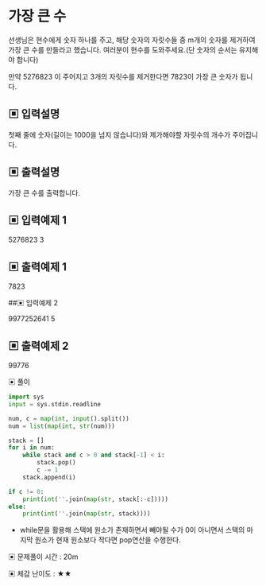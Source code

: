 # 가장 큰 수

선생님은 현수에게 숫자 하나를 주고, 해당 숫자의 자릿수들 중 m개의 숫자를 제거하여 가장 큰 수를 만들라고 했습니다. 여러분이 현수를 도와주세요.(단 숫자의 순서는 유지해야 합니다)

만약 5276823 이 주어지고 3개의 자릿수를 제거한다면 7823이 가장 큰 숫자가 됩니다. 

## ▣ 입력설명

첫째 줄에 숫자(길이는 1000을 넘지 않습니다)와 제가해야할 자릿수의 개수가 주어집니다.

## ▣ 출력설명

가장 큰 수를 출력합니다.

## ▣ 입력예제 1

5276823 3

## ▣ 출력예제 1

7823

##▣ 입력예제 2

9977252641 5

## ▣ 출력예제 2

99776

▣ 풀이

```python
import sys
input = sys.stdin.readline

num, c = map(int, input().split())
num = list(map(int, str(num)))

stack = []
for i in num:
    while stack and c > 0 and stack[-1] < i:
        stack.pop()
        c -= 1
    stack.append(i)

if c != 0:
    print(int(''.join(map(str, stack[:-c]))))
else:
    print(int(''.join(map(str, stack))))
```

- while문을 활용해 스택에 원소가 존재하면서 빼야될 수가 0이 아니면서 스택의 마지막 원소가 현재 원소보다 작다면 pop연산을 수행한다.

▣ 문제풀이 시간 : 20m

▣ 체감 난이도 : ★★
